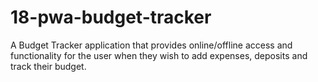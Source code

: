 # 18-pwa-budget-tracker
A Budget Tracker application that provides online/offline access and functionality for the user when they wish to add expenses, deposits and track their budget.
